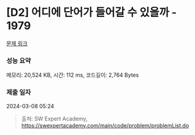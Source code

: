 # [D2] 어디에 단어가 들어갈 수 있을까 - 1979 

[문제 링크](https://swexpertacademy.com/main/code/problem/problemDetail.do?contestProbId=AV5PuPq6AaQDFAUq) 

### 성능 요약

메모리: 20,524 KB, 시간: 112 ms, 코드길이: 2,764 Bytes

### 제출 일자

2024-03-08 05:24



> 출처: SW Expert Academy, https://swexpertacademy.com/main/code/problem/problemList.do